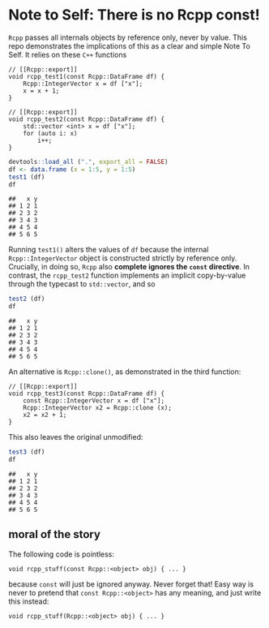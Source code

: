 Note to Self: There is no Rcpp const!
=====================================

`Rcpp` passes all internals objects by reference only, never by value. This repo demonstrates the implications of this as a clear and simple Note To Self. It relies on these `C++` functions

    // [[Rcpp::export]]
    void rcpp_test1(const Rcpp::DataFrame df) {
        Rcpp::IntegerVector x = df ["x"];
        x = x + 1;
    }

    // [[Rcpp::export]]
    void rcpp_test2(const Rcpp::DataFrame df) {
        std::vector <int> x = df ["x"];
        for (auto i: x)
            i++;
    }

``` r
devtools::load_all (".", export_all = FALSE)
df <- data.frame (x = 1:5, y = 1:5)
test1 (df)
df
```

    ##   x y
    ## 1 2 1
    ## 2 3 2
    ## 3 4 3
    ## 4 5 4
    ## 5 6 5

Running `test1()` alters the values of `df` because the internal `Rcpp::IntegerVector` object is constructed strictly by reference only. Crucially, in doing so, `Rcpp` also **complete ignores the `const` directive**. In contrast, the `rcpp_test2` function implements an implicit copy-by-value through the typecast to `std::vector`, and so

``` r
test2 (df)
df
```

    ##   x y
    ## 1 2 1
    ## 2 3 2
    ## 3 4 3
    ## 4 5 4
    ## 5 6 5

An alternative is `Rcpp::clone()`, as demonstrated in the third function:

    // [[Rcpp::export]]
    void rcpp_test3(const Rcpp::DataFrame df) {
        const Rcpp::IntegerVector x = df ["x"];
        Rcpp::IntegerVector x2 = Rcpp::clone (x);
        x2 = x2 + 1;
    }

This also leaves the original unmodified:

``` r
test3 (df)
df
```

    ##   x y
    ## 1 2 1
    ## 2 3 2
    ## 3 4 3
    ## 4 5 4
    ## 5 6 5

moral of the story
------------------

The following code is pointless:

    void rcpp_stuff(const Rcpp::<object> obj) { ... }

because `const` will just be ignored anyway. Never forget that! Easy way is never to pretend that `const Rcpp::<object>` has any meaning, and just write this instead:

    void rcpp_stuff(Rcpp::<object> obj) { ... }
